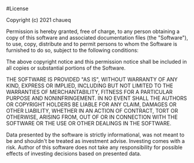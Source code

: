 #License

Copyright (c) 2021 chaueq

Permission is hereby granted, free of charge, to any person obtaining a copy of this software and associated documentation files (the "Software"), to use, copy, distribute and to permit persons to whom the Software is furnished to do so, subject to the following conditions:

The above copyright notice and this permission notice shall be included in all copies or substantial portions of the Software.

THE SOFTWARE IS PROVIDED "AS IS", WITHOUT WARRANTY OF ANY KIND, EXPRESS OR IMPLIED, INCLUDING BUT NOT LIMITED TO THE WARRANTIES OF MERCHANTABILITY, FITNESS FOR A PARTICULAR PURPOSE AND NONINFRINGEMENT. IN NO EVENT SHALL THE AUTHORS OR COPYRIGHT HOLDERS BE LIABLE FOR ANY CLAIM, DAMAGES OR OTHER LIABILITY, WHETHER IN AN ACTION OF CONTRACT, TORT OR OTHERWISE, ARISING FROM, OUT OF OR IN CONNECTION WITH THE SOFTWARE OR THE USE OR OTHER DEALINGS IN THE SOFTWARE.


Data presented by the software is strictly informational, was not meant to be and shouldn't be treated as investment advise. Investing comes with a risk. Author of this software does not take any responsibility for possible effects of investing decisions based on presented data.
